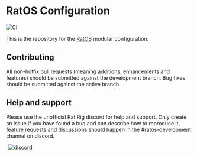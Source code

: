# RatOS Configuration
[![CI](https://github.com/Rat-OS/RatOS-configuration/actions/workflows/ConfiguratorTests.yml/badge.svg)](https://github.com/Rat-OS/RatOS-configuration/actions/workflows/ConfiguratorTests.yml)

This is the repository for the [RatOS](https://os.ratrig.com) modular configuration.

## Contributing

All non-hotfix pull requests (meaning additions, enhancements and features) should be submitted against the development branch.
Bug fixes should be submitted against the active branch.

## Help and support

Please use the unofficial Rat Rig discord for help and support. Only create an issue if you have found a bug and can describe how to reproduce it, feature requests and discussions should happen in the #ratos-development channel on discord.

<a href="http://discord.gg/ratrig" target="_blank" rel="noopener noreferrer" style="margin-left: 5px;"><img src="https://img.shields.io/discord/582187371529764864?color=%235865F2&amp;label=discord&amp;logo=discord&amp;logoColor=white&amp;style=flat" alt="discord"></a>
